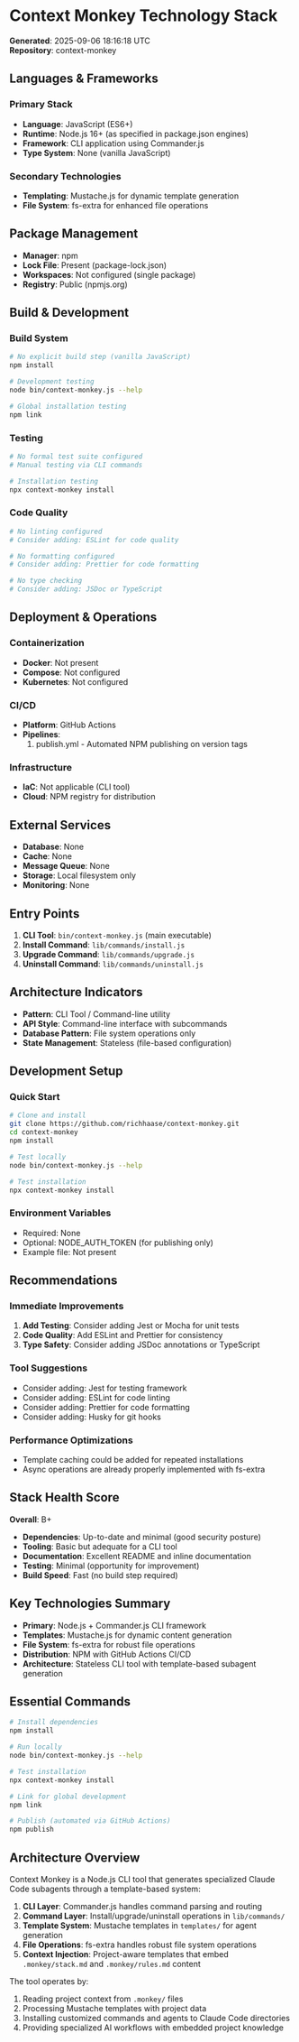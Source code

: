 # Context Monkey Technology Stack

**Generated**: 2025-09-06 18:16:18 UTC  
**Repository**: context-monkey

## Languages & Frameworks

### Primary Stack
- **Language**: JavaScript (ES6+)
- **Runtime**: Node.js 16+ (as specified in package.json engines)
- **Framework**: CLI application using Commander.js
- **Type System**: None (vanilla JavaScript)

### Secondary Technologies
- **Templating**: Mustache.js for dynamic template generation
- **File System**: fs-extra for enhanced file operations

## Package Management
- **Manager**: npm
- **Lock File**: Present (package-lock.json)
- **Workspaces**: Not configured (single package)
- **Registry**: Public (npmjs.org)

## Build & Development

### Build System
```bash
# No explicit build step (vanilla JavaScript)
npm install

# Development testing
node bin/context-monkey.js --help

# Global installation testing  
npm link
```

### Testing
```bash
# No formal test suite configured
# Manual testing via CLI commands

# Installation testing
npx context-monkey install
```

### Code Quality
```bash
# No linting configured
# Consider adding: ESLint for code quality

# No formatting configured  
# Consider adding: Prettier for code formatting

# No type checking
# Consider adding: JSDoc or TypeScript
```

## Deployment & Operations

### Containerization
- **Docker**: Not present
- **Compose**: Not configured
- **Kubernetes**: Not configured

### CI/CD
- **Platform**: GitHub Actions
- **Pipelines**: 
  1. publish.yml - Automated NPM publishing on version tags

### Infrastructure
- **IaC**: Not applicable (CLI tool)
- **Cloud**: NPM registry for distribution

## External Services
- **Database**: None
- **Cache**: None  
- **Message Queue**: None
- **Storage**: Local filesystem only
- **Monitoring**: None

## Entry Points
1. **CLI Tool**: `bin/context-monkey.js` (main executable)
2. **Install Command**: `lib/commands/install.js`
3. **Upgrade Command**: `lib/commands/upgrade.js`
4. **Uninstall Command**: `lib/commands/uninstall.js`

## Architecture Indicators
- **Pattern**: CLI Tool / Command-line utility
- **API Style**: Command-line interface with subcommands
- **Database Pattern**: File system operations only
- **State Management**: Stateless (file-based configuration)

## Development Setup

### Quick Start
```bash
# Clone and install
git clone https://github.com/richhaase/context-monkey.git
cd context-monkey
npm install

# Test locally
node bin/context-monkey.js --help

# Test installation
npx context-monkey install
```

### Environment Variables
- Required: None
- Optional: NODE_AUTH_TOKEN (for publishing only)
- Example file: Not present

## Recommendations

### Immediate Improvements
1. **Add Testing**: Consider adding Jest or Mocha for unit tests
2. **Code Quality**: Add ESLint and Prettier for consistency
3. **Type Safety**: Consider adding JSDoc annotations or TypeScript

### Tool Suggestions
- Consider adding: Jest for testing framework
- Consider adding: ESLint for code linting
- Consider adding: Prettier for code formatting
- Consider adding: Husky for git hooks

### Performance Optimizations
- Template caching could be added for repeated installations
- Async operations are already properly implemented with fs-extra

## Stack Health Score

**Overall**: B+

- **Dependencies**: Up-to-date and minimal (good security posture)
- **Tooling**: Basic but adequate for a CLI tool
- **Documentation**: Excellent README and inline documentation
- **Testing**: Minimal (opportunity for improvement)
- **Build Speed**: Fast (no build step required)

## Key Technologies Summary

- **Primary**: Node.js + Commander.js CLI framework
- **Templates**: Mustache.js for dynamic content generation
- **File System**: fs-extra for robust file operations
- **Distribution**: NPM with GitHub Actions CI/CD
- **Architecture**: Stateless CLI tool with template-based subagent generation

## Essential Commands

```bash
# Install dependencies
npm install

# Run locally
node bin/context-monkey.js --help

# Test installation
npx context-monkey install

# Link for global development
npm link

# Publish (automated via GitHub Actions)
npm publish
```

## Architecture Overview

Context Monkey is a Node.js CLI tool that generates specialized Claude Code subagents through a template-based system:

1. **CLI Layer**: Commander.js handles command parsing and routing
2. **Command Layer**: Install/upgrade/uninstall operations in `lib/commands/`
3. **Template System**: Mustache templates in `templates/` for agent generation
4. **File Operations**: fs-extra handles robust file system operations
5. **Context Injection**: Project-aware templates that embed `.monkey/stack.md` and `.monkey/rules.md` content

The tool operates by:
1. Reading project context from `.monkey/` files
2. Processing Mustache templates with project data
3. Installing customized commands and agents to Claude Code directories
4. Providing specialized AI workflows with embedded project knowledge

